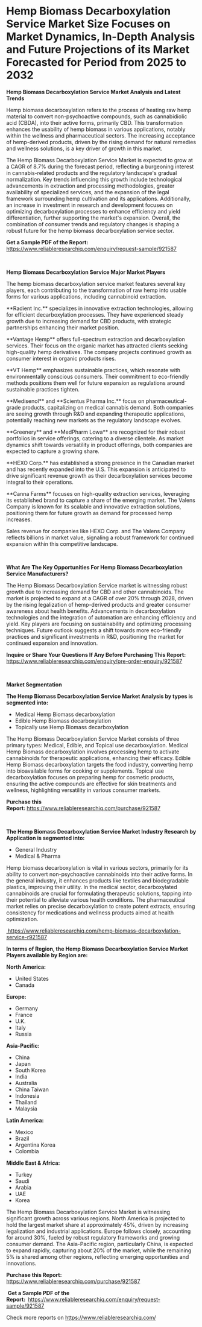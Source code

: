 <p><h1>Hemp Biomass Decarboxylation Service Market Size Focuses on Market Dynamics, In-Depth Analysis and Future Projections of its Market Forecasted for Period from 2025 to 2032</h1></p><p><strong>Hemp Biomass Decarboxylation Service Market Analysis and Latest Trends</strong></p>
<p><p>Hemp biomass decarboxylation refers to the process of heating raw hemp material to convert non-psychoactive compounds, such as cannabidiolic acid (CBDA), into their active forms, primarily CBD. This transformation enhances the usability of hemp biomass in various applications, notably within the wellness and pharmaceutical sectors. The increasing acceptance of hemp-derived products, driven by the rising demand for natural remedies and wellness solutions, is a key driver of growth in this market.</p><p>The Hemp Biomass Decarboxylation Service Market is expected to grow at a CAGR of 8.7% during the forecast period, reflecting a burgeoning interest in cannabis-related products and the regulatory landscape's gradual normalization. Key trends influencing this growth include technological advancements in extraction and processing methodologies, greater availability of specialized services, and the expansion of the legal framework surrounding hemp cultivation and its applications. Additionally, an increase in investment in research and development focuses on optimizing decarboxylation processes to enhance efficiency and yield differentiation, further supporting the market's expansion. Overall, the combination of consumer trends and regulatory changes is shaping a robust future for the hemp biomass decarboxylation service sector.</p></p>
<p><strong>Get a Sample PDF of the Report:&nbsp;</strong> <a href="https://www.reliableresearchiq.com/enquiry/request-sample/921587?utm_campaign=2310&utm_medium=2&utm_source=Github&utm_content=ia&utm_term=07032025&utm_id=hemp-biomass-decarboxylation-service">https://www.reliableresearchiq.com/enquiry/request-sample/921587</a></p>
<p>&nbsp;</p>
<p><strong>Hemp Biomass Decarboxylation Service Major Market Players</strong></p>
<p><p>The hemp biomass decarboxylation service market features several key players, each contributing to the transformation of raw hemp into usable forms for various applications, including cannabinoid extraction.</p><p>**Radient Inc.** specializes in innovative extraction technologies, allowing for efficient decarboxylation processes. They have experienced steady growth due to increasing demand for CBD products, with strategic partnerships enhancing their market position.</p><p>**Vantage Hemp** offers full-spectrum extraction and decarboxylation services. Their focus on the organic market has attracted clients seeking high-quality hemp derivatives. The company projects continued growth as consumer interest in organic products rises.</p><p>**VT Hemp** emphasizes sustainable practices, which resonate with environmentally conscious consumers. Their commitment to eco-friendly methods positions them well for future expansion as regulations around sustainable practices tighten.</p><p>**Medisenol** and **Scientus Pharma Inc.** focus on pharmaceutical-grade products, capitalizing on medical cannabis demand. Both companies are seeing growth through R&D and expanding therapeutic applications, potentially reaching new markets as the regulatory landscape evolves.</p><p>**Greenery** and **MedPharm Lowa** are recognized for their robust portfolios in service offerings, catering to a diverse clientele. As market dynamics shift towards versatility in product offerings, both companies are expected to capture a growing share.</p><p>**HEXO Corp.** has established a strong presence in the Canadian market and has recently expanded into the U.S. This expansion is anticipated to drive significant revenue growth as their decarboxylation services become integral to their operations.</p><p>**Canna Farms** focuses on high-quality extraction services, leveraging its established brand to capture a share of the emerging market. The Valens Company is known for its scalable and innovative extraction solutions, positioning them for future growth as demand for processed hemp increases.</p><p>Sales revenue for companies like HEXO Corp. and The Valens Company reflects billions in market value, signaling a robust framework for continued expansion within this competitive landscape.</p></p>
<p>&nbsp;</p>
<p><strong>What Are The Key Opportunities For Hemp Biomass Decarboxylation Service Manufacturers?</strong></p>
<p><p>The Hemp Biomass Decarboxylation Service market is witnessing robust growth due to increasing demand for CBD and other cannabinoids. The market is projected to expand at a CAGR of over 20% through 2028, driven by the rising legalization of hemp-derived products and greater consumer awareness about health benefits. Advancements in decarboxylation technologies and the integration of automation are enhancing efficiency and yield. Key players are focusing on sustainability and optimizing processing techniques. Future outlook suggests a shift towards more eco-friendly practices and significant investments in R&D, positioning the market for continued expansion and innovation.</p></p>
<p><strong>Inquire or Share Your Questions If Any Before Purchasing This Report:</strong> <a href="https://www.reliableresearchiq.com/enquiry/pre-order-enquiry/921587?utm_campaign=2310&utm_medium=2&utm_source=Github&utm_content=ia&utm_term=07032025&utm_id=hemp-biomass-decarboxylation-service">https://www.reliableresearchiq.com/enquiry/pre-order-enquiry/921587</a></p>
<p>&nbsp;</p>
<p><strong>Market Segmentation</strong></p>
<p><strong>The Hemp Biomass Decarboxylation Service Market Analysis by types is segmented into:</strong></p>
<p><ul><li>Medical Hemp Biomass decarboxylation</li><li>Edible Hemp Biomass decarboxylation</li><li>Topically use Hemp Biomass decarboxylation</li></ul></p>
<p><p>The Hemp Biomass Decarboxylation Service Market consists of three primary types: Medical, Edible, and Topical use decarboxylation. Medical Hemp Biomass decarboxylation involves processing hemp to activate cannabinoids for therapeutic applications, enhancing their efficacy. Edible Hemp Biomass decarboxylation targets the food industry, converting hemp into bioavailable forms for cooking or supplements. Topical use decarboxylation focuses on preparing hemp for cosmetic products, ensuring the active compounds are effective for skin treatments and wellness, highlighting versatility in various consumer markets.</p></p>
<p><strong>Purchase this Report:&nbsp;</strong><a href="https://www.reliableresearchiq.com/purchase/921587?utm_campaign=2310&utm_medium=2&utm_source=Github&utm_content=ia&utm_term=07032025&utm_id=hemp-biomass-decarboxylation-service">https://www.reliableresearchiq.com/purchase/921587</a></p>
<p>&nbsp;</p>
<p><strong>The Hemp Biomass Decarboxylation Service Market Industry Research by Application is segmented into:</strong></p>
<p><ul><li>General Industry</li><li>Medical & Pharma</li></ul></p>
<p><p>Hemp biomass decarboxylation is vital in various sectors, primarily for its ability to convert non-psychoactive cannabinoids into their active forms. In the general industry, it enhances products like textiles and biodegradable plastics, improving their utility. In the medical sector, decarboxylated cannabinoids are crucial for formulating therapeutic solutions, tapping into their potential to alleviate various health conditions. The pharmaceutical market relies on precise decarboxylation to create potent extracts, ensuring consistency for medications and wellness products aimed at health optimization.</p></p>
<p><a href="https://www.reliableresearchiq.com/hemp-biomass-decarboxylation-service-r921587?utm_campaign=2310&utm_medium=2&utm_source=Github&utm_content=ia&utm_term=07032025&utm_id=hemp-biomass-decarboxylation-service">&nbsp;https://www.reliableresearchiq.com/hemp-biomass-decarboxylation-service-r921587</a></p>
<p><strong>In terms of Region, the Hemp Biomass Decarboxylation Service Market Players available by Region are:</strong></p>
<p>
    <p> <strong> North America: </strong>
        <ul>
            <li>United States</li>
            <li>Canada</li>
        </ul>
        </p> 
    <p> <strong> Europe: </strong>
        <ul>
            <li>Germany</li>
            <li>France</li>
            <li>U.K.</li>
            <li>Italy</li>
            <li>Russia</li>
        </ul>
        </p> 
    <p> <strong> Asia-Pacific: </strong>
        <ul>
            <li>China</li>
            <li>Japan</li>
            <li>South Korea</li>
            <li>India</li>
            <li>Australia</li>
            <li>China Taiwan</li>
            <li>Indonesia</li>
            <li>Thailand</li>
            <li>Malaysia</li>
        </ul>
        </p> 
    <p> <strong> Latin America: </strong>
        <ul>
            <li>Mexico</li>
            <li>Brazil</li>
            <li>Argentina Korea</li>
            <li>Colombia</li>
        </ul>
        </p> 
    <p> <strong> Middle East & Africa: </strong>
        <ul>
            <li>Turkey</li>
            <li>Saudi</li>
            <li>Arabia</li>
            <li>UAE</li>
            <li>Korea</li>
        </ul>
    </p>
    </p>
<p><p>The Hemp Biomass Decarboxylation Service Market is witnessing significant growth across various regions. North America is projected to hold the largest market share at approximately 45%, driven by increasing legalization and industrial applications. Europe follows closely, accounting for around 30%, fueled by robust regulatory frameworks and growing consumer demand. The Asia-Pacific region, particularly China, is expected to expand rapidly, capturing about 20% of the market, while the remaining 5% is shared among other regions, reflecting emerging opportunities and innovations.</p></p>
<p><strong>Purchase this Report: </strong><a href="https://www.reliableresearchiq.com/purchase/921587?utm_campaign=2310&utm_medium=2&utm_source=Github&utm_content=ia&utm_term=07032025&utm_id=hemp-biomass-decarboxylation-service">https://www.reliableresearchiq.com/purchase/921587</a></p>
<p>&nbsp;<strong>Get a Sample PDF of the Report:&nbsp;&nbsp;</strong><a href="https://www.reliableresearchiq.com/enquiry/request-sample/921587?utm_campaign=2310&utm_medium=2&utm_source=Github&utm_content=ia&utm_term=07032025&utm_id=hemp-biomass-decarboxylation-service">https://www.reliableresearchiq.com/enquiry/request-sample/921587</a></p>
<p><strong></strong></p>
<p>Check more reports on <a href="https://www.reliableresearchiq.com/?utm_campaign=2310&utm_medium=2&utm_source=Github&utm_content=ia&utm_term=07032025&utm_id=hemp-biomass-decarboxylation-service">https://www.reliableresearchiq.com/</a></p>